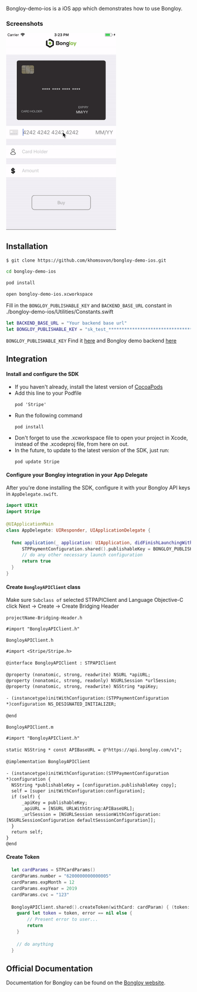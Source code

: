 Bongloy-demo-ios is a iOS app which demonstrates how to use Bongloy.
### Screenshots
<img src="Bongloy-demo-ios.gif" width="300">

## Installation

    $ git clone https://github.com/khomsovon/bongloy-demo-ios.git
  ```sh
  cd bongloy-demo-ios
  ```
  ```sh
  pod install
  ```
  ```sh
  open bongloy-demo-ios.xcworkspace
  ```
  Fill in the `BONGLOY_PUBLISHABLE_KEY` and `BACKEND_BASE_URL` constant in ./bongloy-demo-ios/Utilities/Constants.swift
```swift
let BACKEND_BASE_URL = "Your backend base url"
let BONGLOY_PUBLISHABLE_KEY = "sk_test_****************************************************************"
```
`BONGLOY_PUBLISHABLE_KEY` Find it [here](https://sandbox.bongloy.com/dashboard/account_details)
and Bongloy demo backend [here](https://github.com/bongloy/bongloy-demo-laravel)
## Integration
#### Install and configure the SDK
   - If you haven't already, install the latest version of [CocoaPods](https://guides.cocoapods.org/using/getting-started.html)
   - Add this line to your Podfile
      ```ssh
      pod 'Stripe'
      ```
   - Run the following command
      ```ssh
      pod install
      ```
   - Don't forget to use the .xcworkspace file to open your project in Xcode, instead of the .xcodeproj file, from here on out.
   - In the future, to update to the latest version of the SDK, just run:
      ```ssh
      pod update Stripe
      ```

#### Configure your Bongloy integration in your App Delegate

After you're done installing the SDK, configure it with your Bongloy API keys in `AppDelegate.swift`.

``` swift
import UIKit
import Stripe

@UIApplicationMain
class AppDelegate: UIResponder, UIApplicationDelegate {

  func application(_ application: UIApplication, didFinishLaunchingWithOptions launchOptions: [UIApplicationLaunchOptionsKey: Any]?) -> Bool {
      STPPaymentConfiguration.shared().publishableKey = BONGLOY_PUBLISHABLE_KEY
      // do any other necessary launch configuration
      return true
  }
}
```
#### Create `BongloyAPIClient` class

  Make sure `Subclass of` selected STPAPIClient and Language Objective-C click Next -> Create -> Create Bridging Header

  `projectName-Bridging-Header.h`
  ``` objc
  #import "BongloyAPIClient.h"
  ```
  `BongloyAPIClient.h`
  ``` objc
  #import <Stripe/Stripe.h>

  @interface BongloyAPIClient : STPAPIClient

  @property (nonatomic, strong, readwrite) NSURL *apiURL;
  @property (nonatomic, strong, readonly) NSURLSession *urlSession;
  @property (nonatomic, strong, readwrite) NSString *apiKey;

  - (instancetype)initWithConfiguration:(STPPaymentConfiguration *)configuration NS_DESIGNATED_INITIALIZER;

  @end
  ```
  `BongloyAPIClient.m`
  ``` objc
#import "BongloyAPIClient.h"

static NSString * const APIBaseURL = @"https://api.bongloy.com/v1";

@implementation BongloyAPIClient

- (instancetype)initWithConfiguration:(STPPaymentConfiguration *)configuration {
    NSString *publishableKey = [configuration.publishableKey copy];
    self = [super initWithConfiguration:configuration];
    if (self) {
        _apiKey = publishableKey;
        _apiURL = [NSURL URLWithString:APIBaseURL];
        _urlSession = [NSURLSession sessionWithConfiguration:[NSURLSessionConfiguration defaultSessionConfiguration]];
    }
    return self;
}
@end
  ```
#### Create Token
  ``` swift
    let cardParams = STPCardParams()
    cardParams.number = "6200000000000005"
    cardParams.expMonth = 12
    cardParams.expYear = 2019
    cardParams.cvc = "123"

    BongloyAPIClient.shared().createToken(withCard: cardParam) { (token: STPToken?, error: Error?) in
      guard let token = token, error == nil else {
          // Present error to user...
          return
      }

      // do anything
    }
  ```
## Official Documentation

Documentation for Bongloy can be found on the [Bongloy website](https://www.bongloy.com/documentation).

